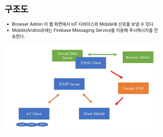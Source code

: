 # 구조도

* Browser Admin 이 웹 화면에서 IoT 디바이스와 Mobile에 신호를 보낼 수 있다.
* Mobile(Android)에는 Firebase Messaging Service를 이용해 푸시메시지를 전송한다.



![TCPIP,IoT,FCM structure](md-images/TCPIP,IoT,FCM%20structure.JPG)
